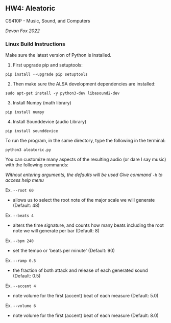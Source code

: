 ## HW4: Aleatoric

CS410P - Music, Sound, and Computers

*Devon Fox 2022*

### Linux Build Instructions

Make sure the latest version of Python is installed.

1. First upgrade pip and setuptools:

`pip install --upgrade pip setuptools`

2. Then make sure the ALSA development dependencies are installed:

`sudo apt-get install -y python3-dev libasound2-dev`

3. Install Numpy (math library)

`pip install numpy`

4. Install Sounddevice (audio Library)

`pip install sounddevice`

To run the program, in the same directory, type the following in the terminal:

`python3 aleatoric.py`

You can customize many aspects of the resulting audio (or dare I say music) with the following commands:

*Without entering arguments, the defaults will be used Give command `-h` to access help menu*

Ex. `--root 60` 
* allows us to select the root note of the major scale we will generate (Default: 48)

Ex. `--beats 4`
* alters the time signature, and counts how many beats including the root note we will generate per bar (Default: 8)

Ex. `--bpm 240`
* set the tempo or 'beats per minute' (Default: 90)

Ex. `--ramp 0.5`
* the fraction of both attack and release of each generated sound (Default: 0.5)

Ex. `--accent 4`
* note volume for the first (accent) beat of each measure (Default: 5.0)

Ex. `--volume 6`
* note volume for the first (accent) beat of each measure (Default: 8.0)
